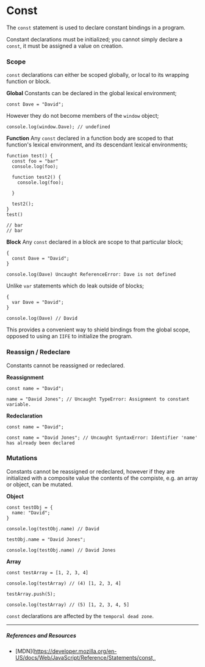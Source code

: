 # Const

The `const` statement is used to declare constant bindings in a program.

Constant declarations must be initialized; you cannot simply declare a `const`, it must be assigned a value on creation.

### Scope
`const` declarations can either be scoped globally, or local to its wrapping function or block.

__Global__
Constants can be declared in the global lexical environment;
```
const Dave = "David";
```

However they do not become members of the `window` object;
```
console.log(window.Dave); // undefined
```

__Function__
Any `const` declared in a function body are scoped to that function's lexical environment, and its descendant lexical environments;
```
function test() {
  const foo = "bar"
  console.log(foo);

  function test2() {
    console.log(foo);

  }

  test2();
}
test()

// bar
// bar
```

__Block__
Any `const` declared in a block are scope to that particular block;
```
{
  const Dave = "David";
}

console.log(Dave) Uncaught ReferenceError: Dave is not defined
```

Unlike `var` statements which do leak outside of blocks;
```
{
  var Dave = "David";
}

console.log(Dave) // David
```

This provides a convenient way to shield bindings from the global scope, opposed to using an `IIFE` to initialize the program.

### Reassign / Redeclare 
Constants cannot be reassigned or redeclared.

__Reassignment__
```
const name = "David";

name = "David Jones"; // Uncaught TypeError: Assignment to constant variable.
```

__Redeclaration__
```
const name = "David";

const name = "David Jones"; // Uncaught SyntaxError: Identifier 'name' has already been declared
```


### Mutations
Constants cannot be reassigned or redeclared, however if they are initialized with a composite value the contents of the compiste, e.g. an array or object, can be mutated.

__Object__
```
const testObj = {
  name: "David";
}

console.log(testObj.name) // David

testObj.name = "David Jones";

console.log(testObj.name) // David Jones

```

__Array__
```
const testArray = [1, 2, 3, 4]

console.log(testArray) // (4) [1, 2, 3, 4]

testArray.push(5);

console.log(testArray) // (5) [1, 2, 3, 4, 5]
```

`const` declarations are affected by the `temporal dead zone`.


---
##### References and Resources
* [MDN](https://developer.mozilla.org/en-US/docs/Web/JavaScript/Reference/Statements/const˛¸